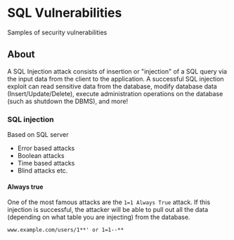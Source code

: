 # SQL Vulnerabilities
Samples of security vulnerabilities

## About
A SQL Injection attack consists of insertion or "injection" of a SQL query via the input data from the client to the application. A successful SQL injection exploit can read sensitive data from the database, modify database data (Insert/Update/Delete), execute administration operations on the database (such as shutdown the DBMS), and more!

### SQL injection
Based on SQL server

- Error based attacks
- Boolean attacks
- Time based attacks
- Blind attacks
etc.


#### Always true
One of the most famous attacks are the `1=1 Always True` attack. If this injection is successful, the attacker will be able to pull out all the data (depending on what table you are injecting) from the database.
```
www.example.com/users/1**' or 1=1--**
```

